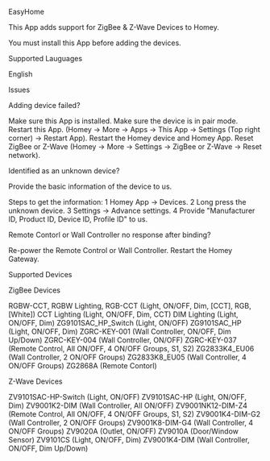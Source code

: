 EasyHome

This App adds support for ZigBee & Z-Wave Devices to Homey.

You must install this App before adding the devices.


Supported Lauguages 

English 


Issues 


Adding device failed? 

Make sure this App is installed.
Make sure the device is in pair mode.
Restart this App. (Homey -> More -> Apps -> This App -> Settings (Top right corner) -> Restart App).
Restart the Homey device and Homey App.
Reset ZigBee or Z-Wave (Homey -> More -> Settings -> ZigBee or Z-Wave -> Reset network).


Identified as an unknown device? 

Provide the basic information of the device to us.
    
Steps to get the information:
1 Homey App -> Devices.
2 Long press the unknown device.
3 Settings -> Advance settings.
4 Provide "Manufacturer ID, Product ID, Device ID, Profile ID" to us. 


Remote Contorl or Wall Controller no response after binding?

Re-power the Remote Control or Wall Controller. 
Restart the Homey Gateway.


Supported Devices


ZigBee Devices

RGBW-CCT, RGBW Lighting, RGB-CCT (Light, ON/OFF, Dim, [CCT], RGB, [White])
CCT Lighting (Light, ON/OFF, Dim, CCT)
DIM Lighting (Light, ON/OFF, Dim)
ZG9101SAC_HP_Switch (Light, ON/OFF)
ZG9101SAC_HP (Light, ON/OFF, Dim)
ZGRC-KEY-001 (Wall Controller, ON/OFF, Dim Up/Down)
ZGRC-KEY-004 (Wall Controller, ON/OFF)
ZGRC-KEY-037 (Remote Control, All ON/OFF, 4 ON/OFF Groups, S1, S2)
ZG2833K4_EU06 (Wall Controller, 2 ON/OFF Groups)
ZG2833K8_EU05 (Wall Controller, 4 ON/OFF Groups)
ZG2868A (Remote Contorl)


Z-Wave Devices

ZV9101SAC-HP-Switch (Light, ON/OFF)
ZV9101SAC-HP (Light, ON/OFF, Dim)
ZV9001K2-DIM (Wall Controller, All ON/OFF)
ZV9001NK12-DIM-Z4 (Remote Control, All ON/OFF, 4 ON/OFF Groups, S1, S2)
ZV9001K4-DIM-G2 (Wall Controller, 2 ON/OFF Groups)
ZV9001K8-DIM-G4 (Wall Controller, 4 ON/OFF Groups)
ZV9020A (Outlet, ON/OFF)
ZV9010A (Door/Window Sensor)
ZV9101CS (Light, ON/OFF, Dim)
ZV9001K4-DIM (Wall Controller, ON/OFF, Dim Up/Down)